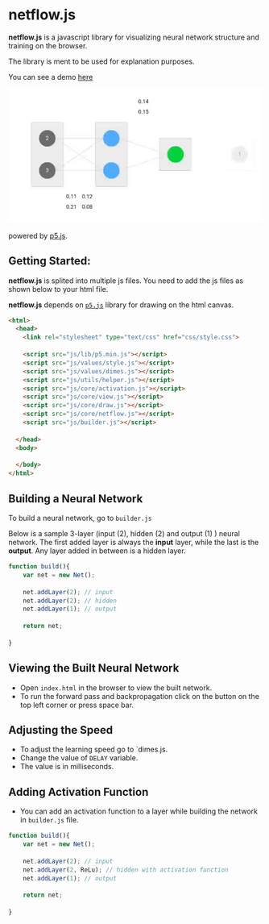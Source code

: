 # netflow.js
**netflow.js** is a javascript library for visualizing neural network structure and training on the browser. 

The library is ment to be used for explanation purposes. 

You can see a demo [here](https://hmkcode.com/netflow/)

![netflow-sample-nn.png](netflow-sample.gif)


powered by [p5.js](https://p5js.org/).


## Getting Started:

**netflow.js** is splited into multiple js files. You need to add the js files as shown below to your html file. 

**netflow.js** depends on [`p5.js`](https://p5js.org/) library for drawing on the html canvas. 

```html
<html>
  <head>
    <link rel="stylesheet" type="text/css" href="css/style.css">
    
    <script src="js/lib/p5.min.js"></script>
    <script src="js/values/style.js"></script>
    <script src="js/values/dimes.js"></script>
    <script src="js/utils/helper.js"></script>
    <script src="js/core/activation.js"></script>
    <script src="js/core/view.js"></script>
    <script src="js/core/draw.js"></script>
    <script src="js/core/netflow.js"></script>
    <script src="js/builder.js"></script>

  </head>
  <body>
    
  </body>
</html>
```
## Building a Neural Network

To build a neural network, go to `builder.js` 

Below is a sample 3-layer (input (2), hidden (2) and output (1) ) neural network. 
The first added layer is always the **input** layer, while the last is the **output**. Any layer added in between is a hidden layer.

```javascript
function build(){
    var net = new Net();

    net.addLayer(2); // input 
    net.addLayer(2); // hidden
    net.addLayer(1); // output

    return net;

}

```
## Viewing the Built Neural Network

- Open `index.html` in the browser to view the built network. 
- To run the forward pass and backpropagation click on the button on the top left corner or press space bar. 


## Adjusting the Speed

- To adjust the learning speed go to `dimes.js.
- Change the value of `DELAY` variable. 
- The value is in milliseconds.

## Adding Activation Function

- You can add an activation function to a layer while building the network in `builder.js` file.

```javascript
function build(){
    var net = new Net();

    net.addLayer(2); // input 
    net.addLayer(2, ReLu); // hidden with activation function
    net.addLayer(1); // output

    return net;

}

```



